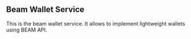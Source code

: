## Beam Wallet Service

This is the beam wallet service. It allows to implement lightweight wallets using BEAM API.
